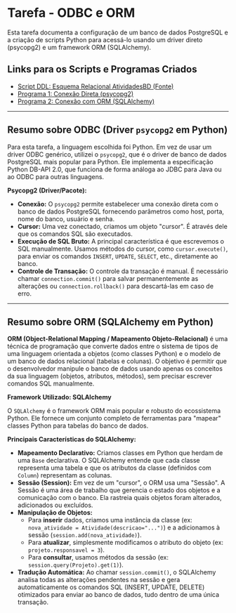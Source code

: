 # Tarefa - ODBC e ORM

Esta tarefa documenta a configuração de um banco de dados PostgreSQL e a criação de scripts Python para acessá-lo usando um driver direto (psycopg2) e um framework ORM (SQLAlchemy).

## Links para os Scripts e Programas Criados

* [Script DDL: Esquema Relacional AtividadesBD (Fonte)](https://github.com/tacianosilva/bsi-tasks/tree/master/database/scripts/AtividadesBD/postgres)
* [Programa 1: Conexão Direta (psycopg2)](./programa_jdbc.py)
* [Programa 2: Conexão com ORM (SQLAlchemy)](./programa_orm.py)

---

## Resumo sobre ODBC (Driver `psycopg2` em Python)

Para esta tarefa, a linguagem escolhida foi Python. Em vez de usar um driver ODBC genérico, utilizei o `psycopg2`, que é o driver de banco de dados PostgreSQL mais popular para Python. Ele implementa a especificação Python DB-API 2.0, que funciona de forma análoga ao JDBC para Java ou ao ODBC para outras linguagens.

**Psycopg2 (Driver/Pacote):**

* **Conexão:** O `psycopg2` permite estabelecer uma conexão direta com o banco de dados PostgreSQL fornecendo parâmetros como host, porta, nome do banco, usuário e senha.
* **Cursor:** Uma vez conectado, criamos um objeto "cursor". É através dele que os comandos SQL são executados.
* **Execução de SQL Bruto:** A principal característica é que escrevemos o SQL manualmente. Usamos métodos do cursor, como `cursor.execute()`, para enviar os comandos `INSERT`, `UPDATE`, `SELECT`, etc., diretamente ao banco.
* **Controle de Transação:** O controle da transação é manual. É necessário chamar `connection.commit()` para salvar permanentemente as alterações ou `connection.rollback()` para descartá-las em caso de erro.

---

## Resumo sobre ORM (SQLAlchemy em Python)

**ORM (Object-Relational Mapping / Mapeamento Objeto-Relacional)** é uma técnica de programação que converte dados entre o sistema de tipos de uma linguagem orientada a objetos (como classes Python) e o modelo de um banco de dados relacional (tabelas e colunas). O objetivo é permitir que o desenvolvedor manipule o banco de dados usando apenas os conceitos da sua linguagem (objetos, atributos, métodos), sem precisar escrever comandos SQL manualmente.

**Framework Utilizado: SQLAlchemy**

O `SQLAlchemy` é o framework ORM mais popular e robusto do ecossistema Python. Ele fornece um conjunto completo de ferramentas para "mapear" classes Python para tabelas do banco de dados.

**Principais Características do SQLAlchemy:**

* **Mapeamento Declarativo:** Criamos classes em Python que herdam de uma `Base` declarativa. O SQLAlchemy entende que cada classe representa uma tabela e que os atributos da classe (definidos com `Column`) representam as colunas.
* **Sessão (Session):** Em vez de um "cursor", o ORM usa uma "Sessão". A Sessão é uma área de trabalho que gerencia o estado dos objetos e a comunicação com o banco. Ela rastreia quais objetos foram alterados, adicionados ou excluídos.
* **Manipulação de Objetos:**
    * Para **inserir** dados, criamos uma instância da classe (ex: `nova_atividade = Atividade(descricao="...")`) e a adicionamos à sessão (`session.add(nova_atividade)`).
    * Para **atualizar**, simplesmente modificamos o atributo do objeto (ex: `projeto.responsavel = 3`).
    * Para **consultar**, usamos métodos da sessão (ex: `session.query(Projeto).get(1)`).
* **Tradução Automática:** Ao chamar `session.commit()`, o SQLAlchemy analisa todas as alterações pendentes na sessão e gera automaticamente os comandos SQL (INSERT, UPDATE, DELETE) otimizados para enviar ao banco de dados, tudo dentro de uma única transação.